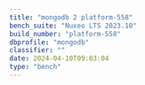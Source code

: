 ```yaml
---
title: "mongodb 2 platform-558"
bench_suite: "Nuxeo LTS 2023.10"
build_number: "platform-558"
dbprofile: "mongodb"
classifier: ""
date: 2024-04-10T09:03:04
type: "bench"
---
```

